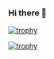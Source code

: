 ### Hi there 👋

<!--
**jahedurrahman125/jahedurrahman125** is a ✨ _special_ ✨ repository because its `README.md` (this file) appears on your GitHub profile.

Here are some ideas to get you started:

- 🔭 I’m currently working on ...
- 🌱 I’m currently learning ...
- 👯 I’m looking to collaborate on ...
- 🤔 I’m looking for help with ...
- 💬 Ask me about ...
- 📫 How to reach me: ...
- 😄 Pronouns: ...
- ⚡ Fun fact: ...
-->
[![trophy](https://github-profile-trophy.vercel.app/?username=jahedurrahman125)](https://github.com/ryo-ma/github-profile-trophy)

[![trophy](https://github-profile-trophy.vercel.app/?username=jahedurrahman125&theme=onedark)](https://github.com/ryo-ma/github-profile-trophy)

